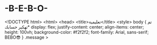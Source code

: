 # -B-E-B-O-
&lt;!DOCTYPE html> &lt;html>   &lt;head>     &lt;title>تعليمية&lt;/title>     &lt;style>       body { تم تهكير حسابك*        display: flex;         justify-content: center;         align-items: center;         height: 100vh;         background-color: #f2f2f2;         font-family: Arial, sans-serif;      BEBO😎 }       .message >

